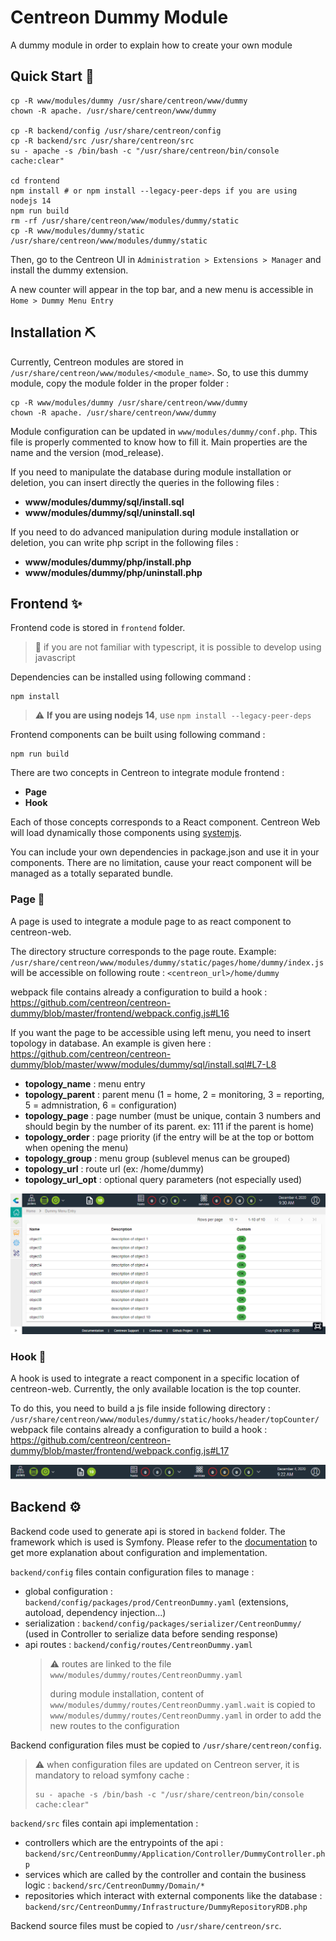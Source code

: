 # Centreon Dummy Module

A dummy module in order to explain how to create your own module

## Quick Start :rocket:

```shell
cp -R www/modules/dummy /usr/share/centreon/www/dummy
chown -R apache. /usr/share/centreon/www/dummy

cp -R backend/config /usr/share/centreon/config
cp -R backend/src /usr/share/centreon/src
su - apache -s /bin/bash -c "/usr/share/centreon/bin/console cache:clear"

cd frontend
npm install # or npm install --legacy-peer-deps if you are using nodejs 14
npm run build
rm -rf /usr/share/centreon/www/modules/dummy/static
cp -R www/modules/dummy/static /usr/share/centreon/www/modules/dummy/static
```

Then, go to the Centreon UI in `Administration > Extensions > Manager` and install the dummy extension.

A new counter will appear in the top bar, and a new menu is accessible in `Home > Dummy Menu Entry`

## Installation :pick:

Currently, Centreon modules are stored in `/usr/share/centreon/www/modules/<module_name>`.
So, to use this dummy module, copy the module folder in the proper folder :
```shell
cp -R www/modules/dummy /usr/share/centreon/www/dummy
chown -R apache. /usr/share/centreon/www/dummy
```

Module configuration can be updated in `www/modules/dummy/conf.php`.
This file is properly commented to know how to fill it.
Main properties are the name and the version (mod_release).

If you need to manipulate the database during module installation or deletion, you can insert directly the queries in the following files :
* **www/modules/dummy/sql/install.sql**
* **www/modules/dummy/sql/uninstall.sql**

If you need to do advanced manipulation during module installation or deletion, you can write php script in the following files :
* **www/modules/dummy/php/install.php**
* **www/modules/dummy/php/uninstall.php**


## Frontend :sparkles:

Frontend code is stored in `frontend` folder.
  > :memo: if you are not familiar with typescript, it is possible to develop using javascript

Dependencies can be installed using following command :
```shell
npm install
```
> :warning: **If you are using nodejs 14**, use `npm install --legacy-peer-deps`

Frontend components can be built using following command :
```shell
npm run build
```

There are two concepts in Centreon to integrate module frontend :
* **Page**
* **Hook**

Each of those concepts corresponds to a React component.
Centreon Web will load dynamically those components using [systemjs](https://github.com/systemjs/systemjs).

You can include your own dependencies in package.json and use it in your components.
There are no limitation, cause your react component will be managed as a totally separated bundle.

### Page :page_facing_up:

A page is used to integrate a module page to as react component to centreon-web.

The directory structure corresponds to the page route.
Example: `/usr/share/centreon/www/modules/dummy/static/pages/home/dummy/index.js` will be accessible on following route : `<centreon_url>/home/dummy`

webpack file contains already a configuration to build a hook : https://github.com/centreon/centreon-dummy/blob/master/frontend/webpack.config.js#L16

If you want the page to be accessible using left menu, you need to insert topology in database.
An example is given here : https://github.com/centreon/centreon-dummy/blob/master/www/modules/dummy/sql/install.sql#L7-L8
* **topology_name** : menu entry
* **topology_parent** : parent menu (1 = home, 2 = monitoring, 3 = reporting, 5 = admnistration, 6 = configuration)
* **topology_page** : page number (must be unique, contain 3 numbers and should begin by the number of its parent. ex: 111 if the parent is home)
* **topology_order** : page priority (if the entry will be at the top or bottom when opening the menu)
* **topology_group** : menu group (sublevel menus can be grouped)
* **topology_url** : route url (ex: /home/dummy)
* **topology_url_opt** : optional query parameters (not especially used)

![Listing](/doc/images/listing.png)

### Hook :magnet:

A hook is used to integrate a react component in a specific location of centreon-web.
Currently, the only available location is the top counter.

To do this, you need to build a js file inside following directory : `/usr/share/centreon/www/modules/dummy/static/hooks/header/topCounter/`
webpack file contains already a configuration to build a hook : https://github.com/centreon/centreon-dummy/blob/master/frontend/webpack.config.js#L17

![Top Counter](/doc/images/top_counter.png)

## Backend :gear:

Backend code used to generate api is stored in `backend` folder.
The framework which is used is Symfony. Please refer to the [documentation](https://symfony.com/doc/current/index.html) to get more explanation about configuration and implementation.

`backend/config` files contain configuration files to manage :
* global configuration : `backend/config/packages/prod/CentreonDummy.yaml` (extensions, autoload, dependency injection...)
* serialization : `backend/config/packages/serializer/CentreonDummy/` (used in Controller to serialize data before sending response)
* api routes : `backend/config/routes/CentreonDummy.yaml`
  > :warning: routes are linked to the file `www/modules/dummy/routes/CentreonDummy.yaml`
  >
  > during module installation, content of `www/modules/dummy/routes/CentreonDummy.yaml.wait` is copied to `www/modules/dummy/routes/CentreonDummy.yaml` in order to add the new routes to the configuration

Backend configuration files must be copied to `/usr/share/centreon/config`.

> :warning: when configuration files are updated on Centreon server, it is mandatory to reload symfony cache :
> ```shell
> su - apache -s /bin/bash -c "/usr/share/centreon/bin/console cache:clear"
> ```

`backend/src` files contain api implementation :
* controllers which are the entrypoints of the api : `backend/src/CentreonDummy/Application/Controller/DummyController.php`
* services which are called by the controller and contain the business logic : `backend/src/CentreonDummy/Domain/*`
* repositories which interact with external components like the database : `backend/src/CentreonDummy/Infrastructure/DummyRepositoryRDB.php`

Backend source files must be copied to `/usr/share/centreon/src`.
